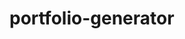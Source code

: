 # portfolio-generator

<!-- difference between package.json and package-lock.json -->
<!-- string interpolation -->
<!-- .map vs .forEach -->
<!-- filter method -->

